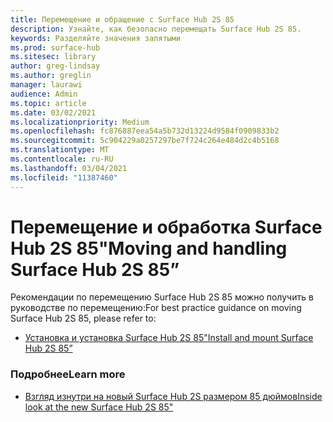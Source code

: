 ```yaml
---
title: Перемещение и обращение с Surface Hub 2S 85
description: Узнайте, как безопасно перемещать Surface Hub 2S 85.
keywords: Разделяйте значения запятыми
ms.prod: surface-hub
ms.sitesec: library
author: greg-lindsay
ms.author: greglin
manager: laurawi
audience: Admin
ms.topic: article
ms.date: 03/02/2021
ms.localizationpriority: Medium
ms.openlocfilehash: fc876887eea54a5b732d13224d9584f0909833b2
ms.sourcegitcommit: 5c904229a0257297be7f724c264e484d2c4b5168
ms.translationtype: MT
ms.contentlocale: ru-RU
ms.lasthandoff: 03/04/2021
ms.locfileid: "11387460"
---
```

# <a name="moving-and-handling-surface-hub-2s-85"></a><span data-ttu-id="caa09-104">Перемещение и обработка Surface Hub 2S 85"</span><span class="sxs-lookup"><span data-stu-id="caa09-104">Moving and handling Surface Hub 2S 85”</span></span>

<span data-ttu-id="caa09-105">Рекомендации по перемещению Surface Hub 2S 85 можно получить в руководстве по перемещению:</span><span class="sxs-lookup"><span data-stu-id="caa09-105">For best practice guidance on moving Surface Hub 2S 85, please refer to:</span></span> 

- [<span data-ttu-id="caa09-106">Установка и установка Surface Hub 2S 85"</span><span class="sxs-lookup"><span data-stu-id="caa09-106">Install and mount Surface Hub 2S 85”</span></span>](surface-hub-2s-85-install-mount.md)

### <a name="learn-more"></a><span data-ttu-id="caa09-107">Подробнее</span><span class="sxs-lookup"><span data-stu-id="caa09-107">Learn more</span></span>

- [<span data-ttu-id="caa09-108">Взгляд изнутри на новый Surface Hub 2S размером 85 дюймов</span><span class="sxs-lookup"><span data-stu-id="caa09-108">Inside look at the new Surface Hub 2S 85"</span></span>](https://techcommunity.microsoft.com/t5/surface-it-pro-blog/inside-look-at-the-new-surface-hub-2s-85/ba-p/1721773)

